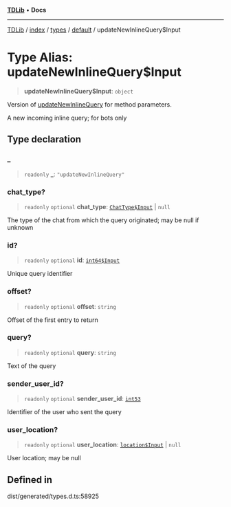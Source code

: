[**TDLib**](../../../../../../README.md) • **Docs**

***

[TDLib](../../../../../../modules.md) / [index](../../../../../README.md) / [types](../../../README.md) / [default](../README.md) / updateNewInlineQuery$Input

# Type Alias: updateNewInlineQuery$Input

> **updateNewInlineQuery$Input**: `object`

Version of [updateNewInlineQuery](updateNewInlineQuery.md) for method parameters.

A new incoming inline query; for bots only

## Type declaration

### \_

> `readonly` **\_**: `"updateNewInlineQuery"`

### chat\_type?

> `readonly` `optional` **chat\_type**: [`ChatType$Input`](ChatType$Input.md) \| `null`

The type of the chat from which the query originated; may be null if unknown

### id?

> `readonly` `optional` **id**: [`int64$Input`](int64$Input.md)

Unique query identifier

### offset?

> `readonly` `optional` **offset**: `string`

Offset of the first entry to return

### query?

> `readonly` `optional` **query**: `string`

Text of the query

### sender\_user\_id?

> `readonly` `optional` **sender\_user\_id**: [`int53`](int53.md)

Identifier of the user who sent the query

### user\_location?

> `readonly` `optional` **user\_location**: [`location$Input`](location$Input.md) \| `null`

User location; may be null

## Defined in

dist/generated/types.d.ts:58925
